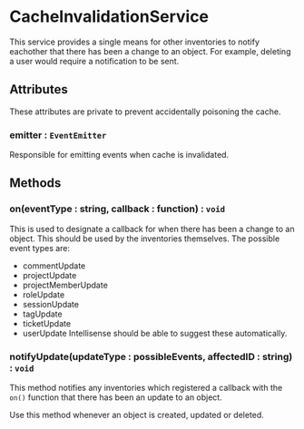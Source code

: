 CacheInvalidationService
========================

This service provides a single means for other inventories to notify eachother that there has been a change to an object. For example, deleting a user would require a notification to be sent.

## Attributes

These attributes are private to prevent accidentally poisoning the cache.

### emitter : `EventEmitter`

Responsible for emitting events when cache is invalidated.

## Methods

### on(eventType : string, callback : function) : `void`

This is used to designate a callback for when there has been a change to an object. This should be used by the inventories themselves.
The possible event types are:
- commentUpdate
- projectUpdate
- projectMemberUpdate
- roleUpdate
- sessionUpdate
- tagUpdate
- ticketUpdate
- userUpdate
Intellisense should be able to suggest these automatically.

### notifyUpdate(updateType : possibleEvents, affectedID : string) : `void`

This method notifies any inventories which registered a callback with the `on()` function that there has been an update to an object.

Use this method whenever an object is created, updated or deleted.